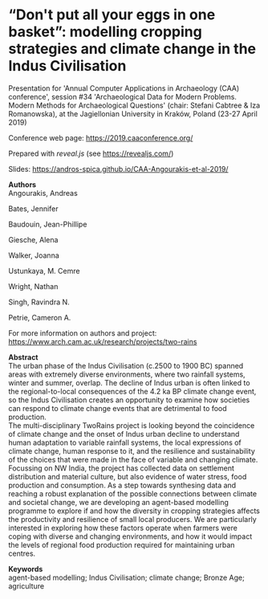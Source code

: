 # “Don't put all your eggs in one basket”: modelling cropping strategies and climate change in the Indus Civilisation
Presentation for 'Annual Computer Applications in Archaeology (CAA) conference', session #34 'Archaeological Data for Modern Problems. Modern Methods for Archaeological Questions' (chair: Stefani Cabtree & Iza Romanowska), at the Jagiellonian University in Kraków, Poland (23-27 April 2019)

Conference web page: https://2019.caaconference.org/

Prepared with *reveal.js* (see https://revealjs.com/)

Slides: https://andros-spica.github.io/CAA-Angourakis-et-al-2019/

**Authors**  
Angourakis, Andreas

Bates, Jennifer

Baudouin, Jean-Phillipe

Giesche, Alena

Walker, Joanna

Ustunkaya, M. Cemre 

Wright, Nathan

Singh, Ravindra N. 

Petrie, Cameron A.

For more information on authors and project: https://www.arch.cam.ac.uk/research/projects/two-rains

**Abstract**  
The urban phase of the Indus Civilisation (c.2500 to 1900 BC) spanned areas with extremely diverse environments, where two rainfall systems, winter and summer, overlap. The decline of Indus urban is often linked to the regional-to-local consequences of the 4.2 ka BP climate change event, so the Indus Civilisation creates an opportunity to examine how societies can respond to climate change events that are detrimental to food production.  
The multi-disciplinary TwoRains project is looking beyond the coincidence of climate change and the onset of Indus urban decline to understand human adaptation to variable rainfall systems, the local expressions of climate change, human response to it, and the resilience and sustainability of the choices that were made in the face of variable and changing climate. Focussing on NW India, the project has collected data on settlement distribution and material culture, but also evidence of water stress, food production and consumption. As a step towards synthesing data and reaching a robust explanation of the possible connections between climate and societal change, we are developing an agent-based modelling programme to explore if and how the diversity in cropping strategies affects the productivity and resilience of small local producers. We are particularly interested in exploring how these factors operate when farmers were coping with diverse and changing environments, and how it would impact the levels of regional food production required for maintaining urban centres.  

**Keywords**  
agent-based modelling; Indus Civilisation; climate change; Bronze Age; agriculture
